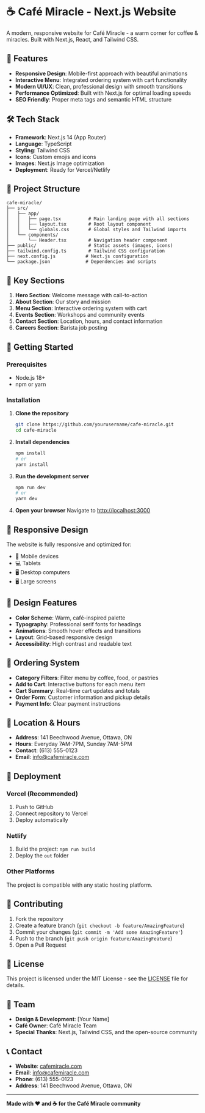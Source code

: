 # ☕ Café Miracle - Next.js Website

A modern, responsive website for Café Miracle - a warm corner for coffee & miracles. Built with Next.js, React, and Tailwind CSS.

## 🚀 Features

- **Responsive Design**: Mobile-first approach with beautiful animations
- **Interactive Menu**: Integrated ordering system with cart functionality
- **Modern UI/UX**: Clean, professional design with smooth transitions
- **Performance Optimized**: Built with Next.js for optimal loading speeds
- **SEO Friendly**: Proper meta tags and semantic HTML structure

## 🛠️ Tech Stack

- **Framework**: Next.js 14 (App Router)
- **Language**: TypeScript
- **Styling**: Tailwind CSS
- **Icons**: Custom emojis and icons
- **Images**: Next.js Image optimization
- **Deployment**: Ready for Vercel/Netlify

## 📁 Project Structure

```
cafe-miracle/
├── src/
│   ├── app/
│   │   ├── page.tsx          # Main landing page with all sections
│   │   ├── layout.tsx        # Root layout component
│   │   └── globals.css       # Global styles and Tailwind imports
│   └── components/
│       └── Header.tsx        # Navigation header component
├── public/                   # Static assets (images, icons)
├── tailwind.config.ts        # Tailwind CSS configuration
├── next.config.js           # Next.js configuration
└── package.json             # Dependencies and scripts
```

## 🎯 Key Sections

1. **Hero Section**: Welcome message with call-to-action
2. **About Section**: Our story and mission
3. **Menu Section**: Interactive ordering system with cart
4. **Events Section**: Workshops and community events
5. **Contact Section**: Location, hours, and contact information
6. **Careers Section**: Barista job posting

## 🚀 Getting Started

### Prerequisites

- Node.js 18+ 
- npm or yarn

### Installation

1. **Clone the repository**
   ```bash
   git clone https://github.com/yourusername/cafe-miracle.git
   cd cafe-miracle
   ```

2. **Install dependencies**
   ```bash
   npm install
   # or
   yarn install
   ```

3. **Run the development server**
   ```bash
   npm run dev
   # or
   yarn dev
   ```

4. **Open your browser**
   Navigate to [http://localhost:3000](http://localhost:3000)

## 📱 Responsive Design

The website is fully responsive and optimized for:
- 📱 Mobile devices
- 💻 Tablets
- 🖥️ Desktop computers
- 🖥️ Large screens

## 🎨 Design Features

- **Color Scheme**: Warm, café-inspired palette
- **Typography**: Professional serif fonts for headings
- **Animations**: Smooth hover effects and transitions
- **Layout**: Grid-based responsive design
- **Accessibility**: High contrast and readable text

## 🛒 Ordering System

- **Category Filters**: Filter menu by coffee, food, or pastries
- **Add to Cart**: Interactive buttons for each menu item
- **Cart Summary**: Real-time cart updates and totals
- **Order Form**: Customer information and pickup details
- **Payment Info**: Clear payment instructions

## 📍 Location & Hours

- **Address**: 141 Beechwood Avenue, Ottawa, ON
- **Hours**: Everyday 7AM-7PM, Sunday 7AM-5PM
- **Contact**: (613) 555-0123
- **Email**: info@cafemiracle.com

## 🚀 Deployment

### Vercel (Recommended)
1. Push to GitHub
2. Connect repository to Vercel
3. Deploy automatically

### Netlify
1. Build the project: `npm run build`
2. Deploy the `out` folder

### Other Platforms
The project is compatible with any static hosting platform.

## 🤝 Contributing

1. Fork the repository
2. Create a feature branch (`git checkout -b feature/AmazingFeature`)
3. Commit your changes (`git commit -m 'Add some AmazingFeature'`)
4. Push to the branch (`git push origin feature/AmazingFeature`)
5. Open a Pull Request

## 📄 License

This project is licensed under the MIT License - see the [LICENSE](LICENSE) file for details.

## 👥 Team

- **Design & Development**: [Your Name]
- **Café Owner**: Café Miracle Team
- **Special Thanks**: Next.js, Tailwind CSS, and the open-source community

## 📞 Contact

- **Website**: [cafemiracle.com](https://cafemiracle.com)
- **Email**: info@cafemiracle.com
- **Phone**: (613) 555-0123
- **Address**: 141 Beechwood Avenue, Ottawa, ON

---

**Made with ❤️ and ☕ for the Café Miracle community**
